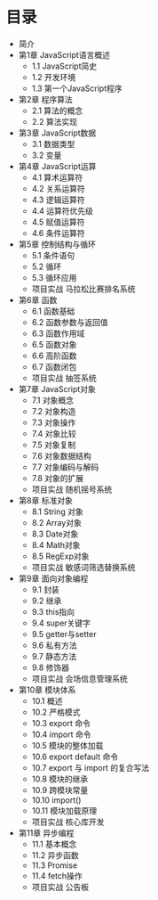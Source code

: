 # 目录

* 简介
* 第1章 JavaScript语言概述
	* 1.1 JavaScript简史
	* 1.2 开发环境
	* 1.3 第一个JavaScript程序
* 第2章 程序算法
	* 2.1 算法的概念
	* 2.2 算法实现
* 第3章 JavaScript数据
	* 3.1 数据类型
	* 3.2 变量
* 第4章 JavaScript运算
	* 4.1 算术运算符
	* 4.2 关系运算符
	* 4.3 逻辑运算符
	* 4.4 运算符优先级
	* 4.5 赋值运算符
	* 4.6 条件运算符
* 第5章 控制结构与循环
	* 5.1 条件语句
	* 5.2 循环
	* 5.3 循环应用
	* 项目实战 马拉松比赛排名系统
* 第6章 函数
	* 6.1 函数基础
	* 6.2 函数参数与返回值
	* 6.3 函数作用域
	* 6.5 函数对象
	* 6.6 高阶函数
	* 6.7 函数闭包
	* 项目实战 抽签系统
* 第7章 JavaScript对象
	* 7.1 对象概念
	* 7.2 对象构造
	* 7.3 对象操作
	* 7.4 对象比较
	* 7.5 对象复制
	* 7.6 对象数据结构
	* 7.7 对象编码与解码
	* 7.8 对象的扩展
	* 项目实战 随机摇号系统
* 第8章 标准对象
	* 8.1 String 对象
	* 8.2 Array对象
	* 8.3 Date对象
	* 8.4 Math对象
	* 8.5 RegExp对象
	* 项目实战 敏感词筛选替换系统
* 第9章 面向对象编程
	* 9.1 封装
	* 9.2 继承
	* 9.3 this指向
	* 9.4 super关键字
	* 9.5 getter与setter
	* 9.6 私有方法
	* 9.7 静态方法
	* 9.8 修饰器
	* 项目实战 会场信息管理系统
* 第10章 模块体系
	* 10.1 概述
	* 10.2 严格模式
	* 10.3 export 命令
	* 10.4 import 命令
	* 10.5 模块的整体加载
	* 10.6 export default 命令
	* 10.7 export 与 import 的复合写法
	* 10.8 模块的继承
	* 10.9 跨模块常量
	* 10.10 import()
	* 10.11 模块加载原理
	* 项目实战 核心库开发
* 第11章 异步编程
	* 11.1 基本概念
	* 11.2 异步函数
	* 11.3 Promise
	* 11.4 fetch操作
	* 项目实战 公告板


